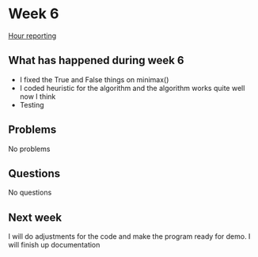 # Week 6

[Hour reporting](https://github.com/riikkayoki/TicTacToe/blob/master/documentation/hour_reporting.md)

## What has happened during week 6

* I fixed the True and False things on minimax()
* I coded heuristic for the algorithm and the algorithm works quite well now I think
* Testing

## Problems

No problems


## Questions

No questions

## Next week

I will do adjustments for the code and make the program ready for demo. I will finish up documentation